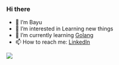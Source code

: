 ### Hi there

- 👋 I’m Bayu 
- 👀 I’m interested in Learning new things
- 🌱 I’m currently learning [Golang](https://golang.org/)
- 📫 How to reach me: [LinkedIn](https://www.linkedin.com/in/bayuerich/)

<!-- <a href="#">
  <img align="center" src="https://github-readme-stats.vercel.app/api?username=bayue48&show_icons=true" />
</a> -->
<!-- <a href="#">
  <img align="center" src="https://github-readme-stats.vercel.app/api/top-langs/?username=bayue48&layout=compact" />
</a> -->

<a href="https://wakatime.com"><img src="https://wakatime.com/share/@yu_/a48e7271-a607-4913-b97c-6e0499a1cd95.png" /></a>
